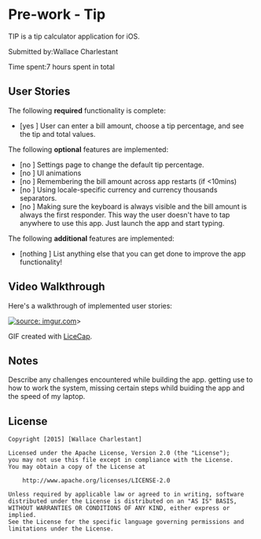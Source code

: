 # Pre-work - Tip

TIP is a tip calculator application for iOS.

Submitted by:Wallace Charlestant

Time spent:7 hours spent in total

## User Stories

The following **required** functionality is complete:
* [yes ] User can enter a bill amount, choose a tip percentage, and see the tip and total values.

The following **optional** features are implemented:
* [no ] Settings page to change the default tip percentage.
* [no ] UI animations
* [no ] Remembering the bill amount across app restarts (if <10mins)
* [no ] Using locale-specific currency and currency thousands separators.
* [no ] Making sure the keyboard is always visible and the bill amount is always the first responder. This way the user doesn't have to tap anywhere to use this app. Just launch the app and start typing.

The following **additional** features are implemented:

- [nothing ] List anything else that you can get done to improve the app functionality!

## Video Walkthrough 

Here's a walkthrough of implemented user stories:

<a href="http://imgur.com/dG9QsqH"><img src="http://i.imgur.com/dG9QsqH.gif" title="source: imgur.com" /></a>>

GIF created with [LiceCap](http://www.cockos.com/licecap/).


## Notes

Describe any challenges encountered while building the app.
getting use to how to work the system, missing certain steps whild buiding the app and the speed of my laptop.

## License

    Copyright [2015] [Wallace Charlestant]

    Licensed under the Apache License, Version 2.0 (the "License");
    you may not use this file except in compliance with the License.
    You may obtain a copy of the License at

        http://www.apache.org/licenses/LICENSE-2.0

    Unless required by applicable law or agreed to in writing, software
    distributed under the License is distributed on an "AS IS" BASIS,
    WITHOUT WARRANTIES OR CONDITIONS OF ANY KIND, either express or implied.
    See the License for the specific language governing permissions and
    limitations under the License.
